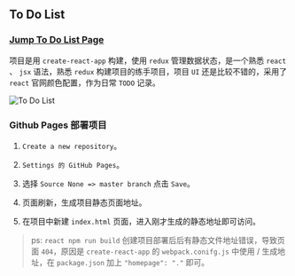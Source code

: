 ## To Do List

### [Jump To Do List Page](https://zhanghao-zhoushan.github.io/react-todolist/build/index.html)

项目是用 `create-react-app` 构建，使用 `redux` 管理数据状态，是一个熟悉 `react` 、 `jsx` 语法，熟悉 `redux` 构建项目的练手项目，项目 `UI` 还是比较不错的，采用了 `react` 官网颜色配置，作为日常 `TODO` 记录。

![To Do List](https://images-cdn.shimo.im/X4lpiQm8dhcEJF87/tolist.jpg!thumbnail)

### Github Pages 部署项目

1. `Create a new repository`。

2. `Settings 的 GitHub Pages`。

3. 选择 `Source None => master branch` 点击 `Save`。

4. 页面刷新，生成项目静态页面地址。

5. 在项目中新建 `index.html` 页面，进入刚才生成的静态地址即可访问。

> ps: `react npm run build` 创建项目部署后后有静态文件地址错误，导致页面 `404`，原因是 `create-react-app` 的 `webpack.conifg.js` 中使用 / 生成地址，在 `package.json` 加上 `"homepage": "."` 即可。

